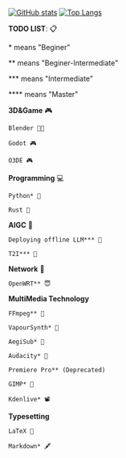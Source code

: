 [![GitHub stats](https://github-readme-stats.vercel.app/api?username=NineMeowICT&count_private=true&show_icons=true&theme=dark&include_all_commits=true&hide_border=true&hide=prs&bg_color=31313A)](https://github.com/NineMeowICT/ninemeow)
[![Top Langs](https://github-readme-stats.vercel.app/api/top-langs/?username=NineMeowICT&hide=JavaScript,HTML,CSS,ipynb&layout=compact&theme=dark&hide_border=true&bg_color=31313A&langs_count=8)](https://github.com/NineMeowICT/ninemeow)

**TODO LIST**: 📋

\* means "Beginer"

\** means "Beginer-Intermediate"

\*** means "Intermediate"

\**** means "Master"

**3D&Game** 🎮

    Blender 🧑‍🔧

    Godot 🎮

    O3DE 🎮

**Programming** 💻

    Python* 🐍

    Rust 🦀

**AIGC** 🤖

    Deploying offline LLM*** 🦙
    
    T2I*** 🤗

**Network** 🛜

    OpenWRT** 😇

**MultiMedia Technology**

    FFmpeg** 🚄

    VapourSynth* 🪼

    AegiSub* 🥳

    Audacity* 🐚

    Premiere Pro** (Deprecated)

    GIMP* 🎃

    Kdenlive* 📽️

**Typesetting**

    LaTeX 🔬

    Markdown* 🖋️

    

